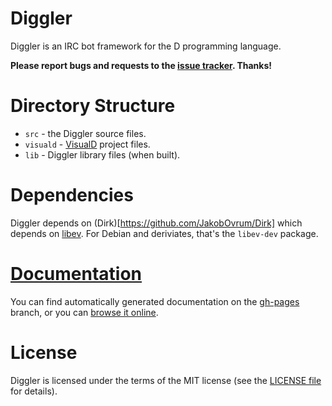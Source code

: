 Diggler
============================================
Diggler is an IRC bot framework for the D programming language.

**Please report bugs and requests to the [issue tracker](https://github.com/JakobOvrum/Diggler/issues). Thanks!**

Directory Structure
============================================

 * `src` - the Diggler source files.
 * `visuald` - [VisualD](http://www.dsource.org/projects/visuald) project files.
 * `lib` - Diggler library files (when built).

Dependencies
============================================
Diggler depends on (Dirk)[https://github.com/JakobOvrum/Dirk] which depends on [libev](http://software.schmorp.de/pkg/libev.html). For Debian and deriviates, that's the `libev-dev` package.

[Documentation](http://jakobovrum.github.io/Diggler/)
============================================
You can find automatically generated documentation on the [gh-pages](https://github.com/JakobOvrum/Diggler/tree/gh-pages) branch, or you can [browse it online](http://jakobovrum.github.io/Diggler/).

License
============================================
Diggler is licensed under the terms of the MIT license (see the [LICENSE file](http://github.com/JakobOvrum/Diggler/blob/master/LICENSE) for details).

